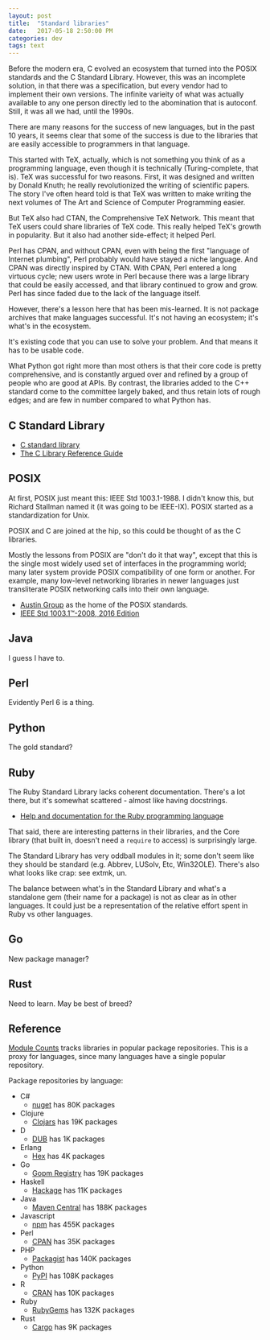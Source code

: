 ```yaml
---
layout: post
title:  "Standard libraries"
date:   2017-05-18 2:50:00 PM
categories: dev
tags: text
---
```


Before the modern era, C evolved an ecosystem that turned into the POSIX standards
and the C Standard Library. However, this was an incomplete solution, in that there
was a specification, but every vendor had to implement their own versions. The
infinite varieity of what was actually available to any one person
directly led to the abomination that is autoconf. Still, it was all we had, until
the 1990s.

There are many reasons for the success of new languages, but in the past 10 years,
it seems clear that some of the success is due to the libraries that are easily
accessible to programmers in that language.

This started with TeX, actually, which is not something you think of as a programming
language, even though it is technically (Turing-complete, that is). TeX was
successful for two reasons. First, it was designed and written by Donald Knuth;
he really revolutionized the writing of scientific papers. The story I've often heard
told is that TeX was written to make writing the next volumes of The Art and Science
of Computer Programming easier.

But TeX also had CTAN, the Comprehensive TeX Network. This meant that TeX users could
share libraries of TeX code. This really helped TeX's growth in popularity. But it
also had another side-effect; it helped Perl.

Perl has CPAN, and without CPAN, even with being the first "language of Internet plumbing",
Perl probably would have stayed a niche language. And CPAN was directly inspired by CTAN.
With CPAN, Perl entered a long virtuous cycle; new users wrote in Perl because there was
a large library that could be easily accessed, and that library continued to grow and grow.
Perl has since faded due to the lack of the language itself.

However, there's a lesson here that has been mis-learned. It is not package archives
that make languages successful. It's not having an ecosystem; it's what's in the ecosystem.

It's existing code that you can use to solve your problem. And that means it has to be usable
code.

What Python got right more than most others is that their core code is pretty comprehensive,
and is constantly argued over and refined by a group of people who are good at APIs.
By contrast, the libraries added to the C++ standard come to the committee largely baked,
and thus retain lots of rough edges; and are few in number compared to what Python has.

## C Standard Library

- [C standard library](https://en.wikipedia.org/wiki/C_standard_library)
- [The C Library Reference Guide](https://www-s.acm.illinois.edu/webmonkeys/book/c_guide/)

## POSIX

At first, POSIX just meant this: IEEE Std 1003.1-1988. I didn't know this, but Richard
Stallman named it (it was going to be IEEE-IX). POSIX started as a standardization for
Unix.

POSIX and C are joined at the hip, so this could be thought of as the C libraries.

Mostly the lessons from POSIX are "don't do it that way", except that this is the
single most widely used set of interfaces in the programming world; many later system
provide POSIX compatibility of one form or another. For example, many low-level networking
libraries in newer languages just transliterate POSIX networking calls into their own
language.

- [Austin Group](http://www.opengroup.org/austin/) as the home of the POSIX standards.
- [IEEE Std 1003.1™-2008, 2016 Edition](http://pubs.opengroup.org/onlinepubs/9699919799/)

## Java

I guess I have to.

## Perl

Evidently Perl 6 is a thing.

## Python

The gold standard?

## Ruby

The Ruby Standard Library lacks coherent documentation. There's a lot there, but
it's somewhat scattered - almost like having docstrings.

- [Help and documentation for the Ruby programming language](https://ruby-doc.org/)

That said, there are interesting patterns in their libraries, and the Core library
(that built in, doesn't need a `require` to access) is surprisingly large.

The Standard Library has very oddball modules in it; some don't seem like they
should be standard (e.g. Abbrev, LUSolv, Etc, Win32OLE). There's also what looks like crap: see
extmk, un.

The balance between what's in the Standard Library and what's a standalone gem (their
name for a package) is not as clear as in other languages. It could just be a
representation of the relative effort spent in Ruby vs other languages.

## Go

New package manager?

## Rust

Need to learn. May be best of breed?

## Reference

[Module Counts](http://www.modulecounts.com/) tracks libraries in popular package
repositories. This is a proxy for languages, since many languages have a single
popular repository.

Package repositories by language:

- C#
  - [nuget](http://www.nuget.org/) has 80K packages
- Clojure
  - [Clojars](https://clojars.org/) has 19K packages
- D
  - [DUB](https://code.dlang.org/) has 1K packages
- Erlang
  - [Hex](https://hex.pm/) has 4K packages
- Go
  - [Gopm Registry](https://gopm.io/) has 19K packages
- Haskell
  - [Hackage](http://hackage.haskell.org/) has 11K packages
- Java
  - [Maven Central](http://search.maven.org/) has 188K packages
- Javascript
  - [npm](https://www.npmjs.com/) has 455K packages
- Perl
  - [CPAN](http://www.cpan.org/) has 35K packages
- PHP
  - [Packagist](https://packagist.org/) has 140K packages
- Python
  - [PyPI](https://pypi.python.org/pypi) has 108K packages
- R
  - [CRAN](https://cran.r-project.org/) has 10K packages
- Ruby
  - [RubyGems](https://rubygems.org/) has 132K packages
- Rust
  - [Cargo](https://crates.io/) has 9K packages
